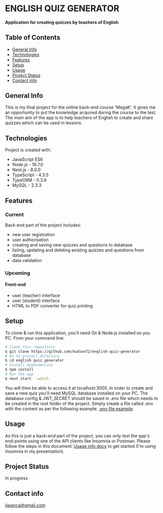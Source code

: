 # ENGLISH QUIZ GENERATOR
#### Application for creating quizzes by teachers of English

## Table of Contents
* [General Info](#general-info)
* [Technologies](#technologies)
* [Features](#features)
* [Setup](#setup)
* [Usage](#usage)
* [Project Status](#project-status)
* [Contact info](#contact-info)

## General Info
This is my final project for the online back-end course 'MegaK'. It gives me an opportunity to put the knowledge acquired during the course to the test.
The main aim of the app is to help teachers of English to create and share quizzes which can be used in lessons.

## Technologies
Project is created with:
* JavaScript ES6
* Node.js -  18.7.0
* Nest.js - 8.0.0
* TypeScript - 4.3.5
* TypeORM - 0.3.6
* MySQL - 2.3.3

## Features
### Current
Back-end part of the project includes:
* new user registration
* user authorisation
* creating and saving new quizzes and questions to database
* listing, updating and deleting existing quizzes and questions from database
* data validation

### Upcoming
#### Front-end
* user (teacher) interface
* user (student) interface
* HTML to PDF converter for quiz printing

## Setup
To clone & run this application, you'll need Git & Node.js installed on you PC.
From your command line:
```bash
# Clone this repository
$ git clone https://github.com/hudson72/english-quiz-generator
# Go to project directory
$ cd english_quiz_generator
# Install dependencies
$ npm install
# Run the app
$ nest start --watch
```
You will then be able to access it at localhost:3000. In order to create and save a new quiz you'll need MySQL database installed on your PC. The database config & JWT_SECRET should be saved in .env file which needs to be created in the root folder of the project. Simply create a file called .env with the content as per the following example: [.env file example](./src/media/docs/env_file_example.txt)

## Usage
As this is just a back-end part of the project, you can only test the app's end-points using one of the API clients like Insomnia or Postman. Please follow the steps in this document: [Usage info docs](./src/media/docs/usage_info.pdf) to get started (I'm using Insomnia in my presentation).

## Project Status
In progress

## Contact info
iiwanca@gmail.com



